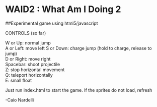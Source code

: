 WAID2 : What Am I Doing 2
==
##Experimental game using html5/javascript 

CONTROLS (so far)


W or Up: normal jump  
A or Left: move left 
S or Down: charge jump (hold to charge, release to jump)  
D or Right: move right  
Spacebar: shoot projectile  
Z: stop horizontal movement  
Q: teleport horizontally  
E: small float  


Just run index.html to start the game. If the sprites do not load, refresh

-Caio Nardelli  

